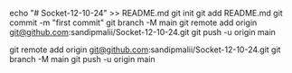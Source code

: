 echo "# Socket-12-10-24" >> README.md
git init
git add README.md
git commit -m "first commit"
git branch -M main
git remote add origin git@github.com:sandipmalii/Socket-12-10-24.git
git push -u origin main




git remote add origin git@github.com:sandipmalii/Socket-12-10-24.git
git branch -M main
git push -u origin main
